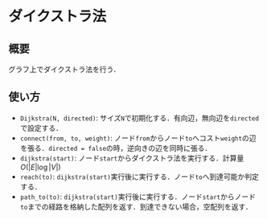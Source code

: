 # ダイクストラ法
## 概要
グラフ上でダイクストラ法を行う．

## 使い方
* `Dijkstra(N, directed)`: サイズ`N`で初期化する．有向辺，無向辺を`directed`で設定する．
* `connect(from, to, weight)`: ノード`from`からノード`to`へコスト`weight`の辺を張る．`directed = false`の時，逆向きの辺を同時に張る．
* `dijkstra(start)`: ノード`start`からダイクストラ法を実行する．計算量$O(|E|\log{|V|})$
* `reach(to)`: `dijkstra(start)`実行後に実行する．ノード`to`へ到達可能か判定する．
* `path_to(to)`: `dijkstra(start)`実行後に実行する．ノード`start`からノード`to`までの経路を格納した配列を返す．到達できない場合，空配列を返す．
